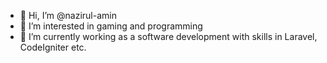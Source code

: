 - 👋 Hi, I’m @nazirul-amin
- 👀 I’m interested in gaming and programming
- 🌱 I’m currently working as a software development with skills in Laravel, CodeIgniter etc.

<!---
nazirul-amin/nazirul-amin is a ✨ special ✨ repository because its `README.md` (this file) appears on your GitHub profile.
You can click the Preview link to take a look at your changes.
--->
